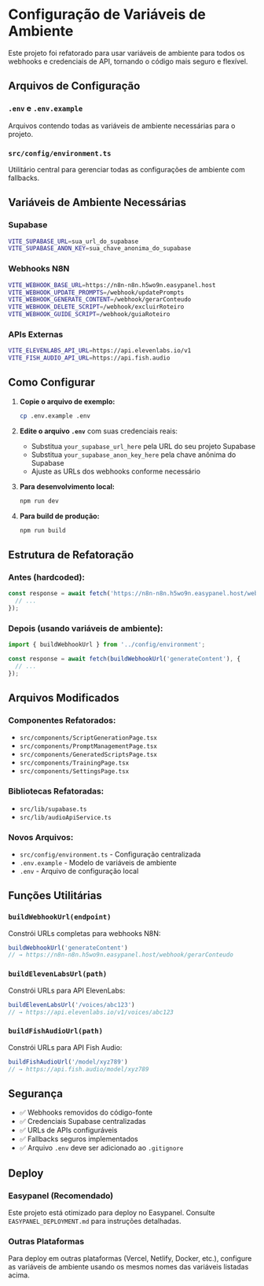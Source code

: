 # Configuração de Variáveis de Ambiente

Este projeto foi refatorado para usar variáveis de ambiente para todos os webhooks e credenciais de API, tornando o código mais seguro e flexível.

## Arquivos de Configuração

### `.env` e `.env.example`
Arquivos contendo todas as variáveis de ambiente necessárias para o projeto.

### `src/config/environment.ts`
Utilitário central para gerenciar todas as configurações de ambiente com fallbacks.

## Variáveis de Ambiente Necessárias

### Supabase
```bash
VITE_SUPABASE_URL=sua_url_do_supabase
VITE_SUPABASE_ANON_KEY=sua_chave_anonima_do_supabase
```

### Webhooks N8N
```bash
VITE_WEBHOOK_BASE_URL=https://n8n-n8n.h5wo9n.easypanel.host
VITE_WEBHOOK_UPDATE_PROMPTS=/webhook/updatePrompts
VITE_WEBHOOK_GENERATE_CONTENT=/webhook/gerarConteudo  
VITE_WEBHOOK_DELETE_SCRIPT=/webhook/excluirRoteiro
VITE_WEBHOOK_GUIDE_SCRIPT=/webhook/guiaRoteiro
```

### APIs Externas
```bash
VITE_ELEVENLABS_API_URL=https://api.elevenlabs.io/v1
VITE_FISH_AUDIO_API_URL=https://api.fish.audio
```

## Como Configurar

1. **Copie o arquivo de exemplo:**
   ```bash
   cp .env.example .env
   ```

2. **Edite o arquivo `.env`** com suas credenciais reais:
   - Substitua `your_supabase_url_here` pela URL do seu projeto Supabase
   - Substitua `your_supabase_anon_key_here` pela chave anônima do Supabase
   - Ajuste as URLs dos webhooks conforme necessário

3. **Para desenvolvimento local:**
   ```bash
   npm run dev
   ```

4. **Para build de produção:**
   ```bash
   npm run build
   ```

## Estrutura de Refatoração

### Antes (hardcoded):
```javascript
const response = await fetch('https://n8n-n8n.h5wo9n.easypanel.host/webhook/gerarConteudo', {
  // ...
});
```

### Depois (usando variáveis de ambiente):
```javascript
import { buildWebhookUrl } from '../config/environment';

const response = await fetch(buildWebhookUrl('generateContent'), {
  // ...
});
```

## Arquivos Modificados

### Componentes Refatorados:
- `src/components/ScriptGenerationPage.tsx`
- `src/components/PromptManagementPage.tsx`  
- `src/components/GeneratedScriptsPage.tsx`
- `src/components/TrainingPage.tsx`
- `src/components/SettingsPage.tsx`

### Bibliotecas Refatoradas:
- `src/lib/supabase.ts`
- `src/lib/audioApiService.ts`

### Novos Arquivos:
- `src/config/environment.ts` - Configuração centralizada
- `.env.example` - Modelo de variáveis de ambiente
- `.env` - Arquivo de configuração local

## Funções Utilitárias

### `buildWebhookUrl(endpoint)`
Constrói URLs completas para webhooks N8N:
```javascript
buildWebhookUrl('generateContent') 
// → https://n8n-n8n.h5wo9n.easypanel.host/webhook/gerarConteudo
```

### `buildElevenLabsUrl(path)`
Constrói URLs para API ElevenLabs:
```javascript
buildElevenLabsUrl('/voices/abc123')
// → https://api.elevenlabs.io/v1/voices/abc123
```

### `buildFishAudioUrl(path)`
Constrói URLs para API Fish Audio:
```javascript
buildFishAudioUrl('/model/xyz789')
// → https://api.fish.audio/model/xyz789
```

## Segurança

- ✅ Webhooks removidos do código-fonte
- ✅ Credenciais Supabase centralizadas
- ✅ URLs de APIs configuráveis
- ✅ Fallbacks seguros implementados
- ✅ Arquivo `.env` deve ser adicionado ao `.gitignore`

## Deploy

### Easypanel (Recomendado)
Este projeto está otimizado para deploy no Easypanel. Consulte `EASYPANEL_DEPLOYMENT.md` para instruções detalhadas.

### Outras Plataformas
Para deploy em outras plataformas (Vercel, Netlify, Docker, etc.), configure as variáveis de ambiente usando os mesmos nomes das variáveis listadas acima.